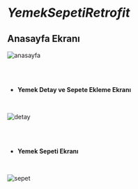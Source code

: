 # **_YemekSepetiRetrofit_**

## **Anasayfa Ekranı**



![anasayfa](https://user-images.githubusercontent.com/57559558/169810677-eebffabd-0394-4520-a387-3a0486a9f9c3.png)

<br />
<br />

- **Yemek Detay ve Sepete Ekleme Ekranı**

<br />

![detay](https://user-images.githubusercontent.com/57559558/169810696-ddad2ce6-168c-4a33-99ce-68380f06d963.png)

<br />
<br />

- **Yemek Sepeti Ekranı**

<br />

![sepet](https://user-images.githubusercontent.com/57559558/169810704-3faad8d3-2225-414b-b235-0b8ed46be22d.png)
